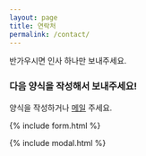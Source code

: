 ```yaml
---
layout: page
title: 연락처
permalink: /contact/
---
```


반가우시면 인사 하나만 보내주세요.

### 다음 양식을 작성해서 보내주세요!

양식을 작성하거나 [메일](mailto:{{site.email}}) 주세요.


{% include form.html %}

{% include modal.html %}
